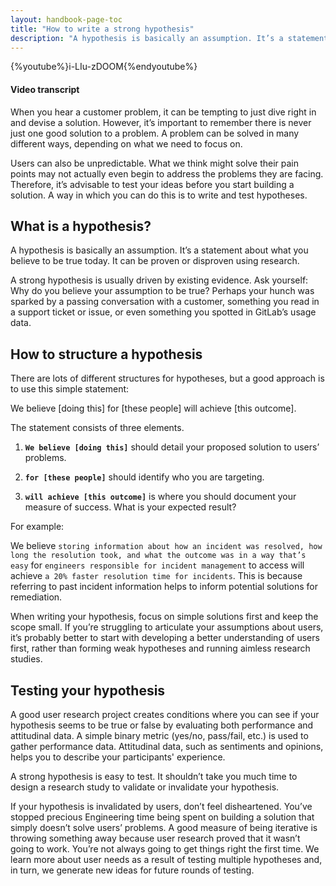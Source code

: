 ```yaml
---
layout: handbook-page-toc
title: "How to write a strong hypothesis"
description: "A hypothesis is basically an assumption. It’s a statement about what you believe to be true today. It can be proven or disproven using research."
---
```


<!-- blank line -->

{%youtube%}i-LIu-zDOOM{%endyoutube%}

<!-- blank line -->

#### Video transcript
When you hear a customer problem, it can be tempting to just dive right in and devise a solution. However, it’s important to remember there is never just one good solution to a problem. A problem can be solved in many different ways, depending on what we need to focus on.

Users can also be unpredictable. What we think might solve their pain points may not actually even begin to address the problems they are facing. Therefore, it’s advisable to test your ideas before you start building a solution. A way in which you can do this is to write and test hypotheses.

## What is a hypothesis?

A hypothesis is basically an assumption. It’s a statement about what you believe to be true today. It can be proven or disproven using research.

A strong hypothesis is usually driven by existing evidence. Ask yourself: Why do you believe your assumption to be true? Perhaps your hunch was sparked by a passing conversation with a customer, something you read in a support ticket or issue, or even something you spotted in GitLab’s usage data.

## How to structure a hypothesis

There are lots of different structures for hypotheses, but a good approach is to use this simple statement:

We believe [doing this] for [these people] will achieve [this outcome].

The statement consists of three elements.

1. **`We believe [doing this]`** should detail your proposed solution to users’ problems.

1. **`for [these people]`** should identify who you are targeting.

1. **`will achieve [this outcome]`** is where you should document your measure of success. What is your expected result?

For example:

We believe `storing information about how an incident was resolved, how long the resolution took, and what the outcome was in a way that’s easy` for `engineers responsible for incident management` to access will achieve `a 20% faster resolution time for incidents`. This is because referring to past incident information helps to inform potential solutions for remediation.

When writing your hypothesis, focus on simple solutions first and keep the scope small. If you’re struggling to articulate your assumptions about users, it’s probably better to start with developing a better understanding of users first, rather than forming weak hypotheses and running aimless research studies.

## Testing your hypothesis

A good user research project creates conditions where you can see if your hypothesis seems to be true or false by evaluating both performance and attitudinal data. A simple binary metric (yes/no, pass/fail, etc.) is used to gather performance data. Attitudinal data, such as sentiments and opinions, helps you to describe your participants' experience.

A strong hypothesis is easy to test. It shouldn’t take you much time to design a research study to validate or invalidate your hypothesis.

If your hypothesis is invalidated by users, don’t feel disheartened. You’ve stopped precious Engineering time being spent on building a solution that simply doesn’t solve users’ problems. A good measure of being iterative is throwing something away because user research proved that it wasn’t going to work. You’re not always going to get things right the first time. We learn more about user needs as a result of testing multiple hypotheses and, in turn, we generate new ideas for future rounds of testing.

